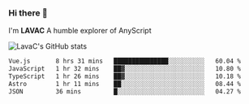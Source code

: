 ### Hi there 👋
I'm **LAVAC**
A humble explorer of AnyScript

![LavaC's GitHub stats](https://github-readme-stats.vercel.app/api?username=LavaCxx&show_icons=true&theme=synthwave)

<!--START_SECTION:waka-->

```txt
Vue.js       8 hrs 31 mins   ███████████████░░░░░░░░░░   60.04 %
JavaScript   1 hr 32 mins    ██▓░░░░░░░░░░░░░░░░░░░░░░   10.80 %
TypeScript   1 hr 26 mins    ██▓░░░░░░░░░░░░░░░░░░░░░░   10.18 %
Astro        1 hr 11 mins    ██░░░░░░░░░░░░░░░░░░░░░░░   08.44 %
JSON         36 mins         █░░░░░░░░░░░░░░░░░░░░░░░░   04.27 %
```

<!--END_SECTION:waka-->
